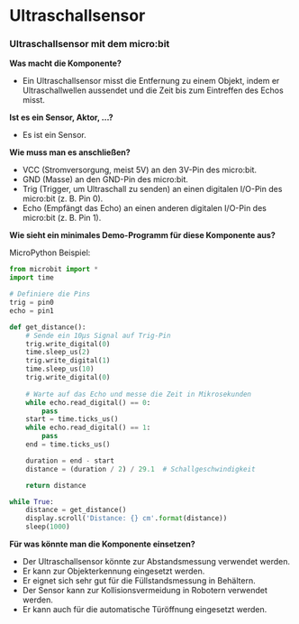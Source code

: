 # Ultraschallsensor

### Ultraschallsensor mit dem micro:bit

**Was macht die Komponente?**
- Ein Ultraschallsensor misst die Entfernung zu einem Objekt, indem er Ultraschallwellen aussendet und die Zeit bis zum Eintreffen des Echos misst.

**Ist es ein Sensor, Aktor, …?**
- Es ist ein Sensor.

**Wie muss man es anschließen?**
- VCC (Stromversorgung, meist 5V) an den 3V-Pin des micro:bit.
- GND (Masse) an den GND-Pin des micro:bit.
- Trig (Trigger, um Ultraschall zu senden) an einen digitalen I/O-Pin des micro:bit (z. B. Pin 0).
- Echo (Empfängt das Echo) an einen anderen digitalen I/O-Pin des micro:bit (z. B. Pin 1).

**Wie sieht ein minimales Demo-Programm für diese Komponente aus?**

MicroPython Beispiel:
```python
from microbit import *
import time

# Definiere die Pins
trig = pin0
echo = pin1

def get_distance():
    # Sende ein 10µs Signal auf Trig-Pin
    trig.write_digital(0)
    time.sleep_us(2)
    trig.write_digital(1)
    time.sleep_us(10)
    trig.write_digital(0)
    
    # Warte auf das Echo und messe die Zeit in Mikrosekunden
    while echo.read_digital() == 0:
        pass
    start = time.ticks_us()
    while echo.read_digital() == 1:
        pass
    end = time.ticks_us()

    duration = end - start
    distance = (duration / 2) / 29.1  # Schallgeschwindigkeit

    return distance

while True:
    distance = get_distance()
    display.scroll('Distance: {} cm'.format(distance))
    sleep(1000)
```

**Für was könnte man die Komponente einsetzen?**
- Der Ultraschallsensor könnte zur Abstandsmessung verwendet werden.
- Er kann zur Objekterkennung eingesetzt werden.
- Er eignet sich sehr gut für die Füllstandsmessung in Behältern.
- Der Sensor kann zur Kollisionsvermeidung in Robotern verwendet werden.
- Er kann auch für die automatische Türöffnung eingesetzt werden.